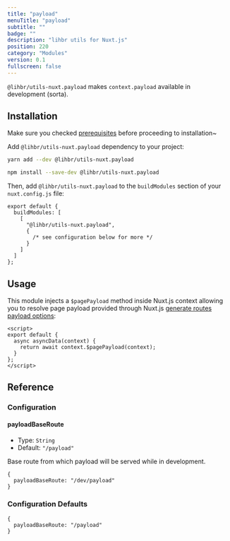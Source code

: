 ```yaml
---
title: "payload"
menuTitle: "payload"
subtitle: ""
badge: ""
description: "lihbr utils for Nuxt.js"
position: 220
category: "Modules"
version: 0.1
fullscreen: false
---
```


`@lihbr/utils-nuxt.payload` makes `context.payload` available in development (sorta).

## Installation

<alert type="info">

Make sure you checked [prerequisites](/prerequisites) before proceeding to installation~

</alert>

Add `@lihbr/utils-nuxt.payload` dependency to your project:

<code-group>
  <code-block label="Yarn" active>

```bash
yarn add --dev @lihbr/utils-nuxt.payload
```

  </code-block>
  <code-block label="npm">

```bash
npm install --save-dev @lihbr/utils-nuxt.payload
```

  </code-block>
</code-group>

Then, add `@lihbr/utils-nuxt.payload` to the `buildModules` section of your `nuxt.config.js` file:

```javascript[nuxt.config.js]
export default {
  buildModules: [
    [
      "@lihbr/utils-nuxt.payload",
      {
        /* see configuration below for more */
      }
    ]
  ]
};
```

## Usage

This module injects a `$pagePayload` method inside Nuxt.js context allowing you to resolve page payload provided through Nuxt.js [generate routes payload options](https://nuxtjs.org/guides/configuration-glossary/configuration-generate#speeding-up-dynamic-route-generation-with-payload):

```vue[~/pages/index.vue]
<script>
export default {
  async asyncData(context) {
    return await context.$pagePayload(context);
  }
};
</script>
```

## Reference

### Configuration

#### payloadBaseRoute

- Type: `String`
- Default: `"/payload"`

Base route from which payload will be served while in development.

<!-- prettier-ignore-start -->
```javascript[module‏‏‎‏‏‎ options]
{
  payloadBaseRoute: "/dev/payload"
}
```
<!-- prettier-ignore-end -->

### Configuration Defaults

<!-- prettier-ignore-start -->
```javascript[module‏‏‎ options]
{
  payloadBaseRoute: "/payload"
}
```
<!-- prettier-ignore-end -->
